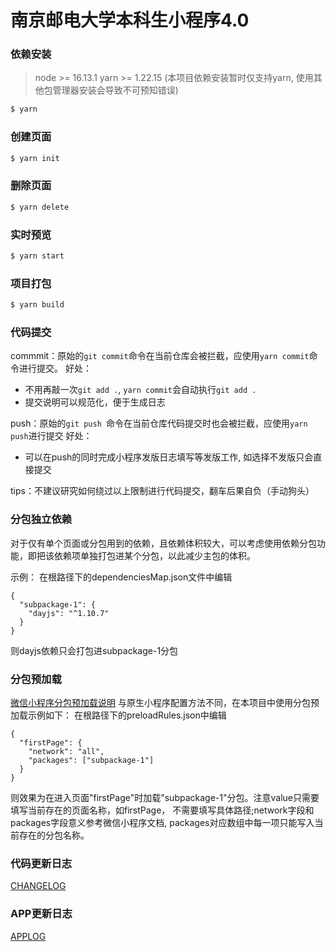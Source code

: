 # 南京邮电大学本科生小程序4.0

### 依赖安装

> node >= 16.13.1
> yarn >= 1.22.15 (本项目依赖安装暂时仅支持yarn, 使用其他包管理器安装会导致不可预知错误)

```bash
$ yarn
```

### 创建页面

```bash
$ yarn init
```

### 删除页面

```bash
$ yarn delete
```

### 实时预览

```bash
$ yarn start
```

### 项目打包

```bash
$ yarn build
```

### 代码提交
commmit：原始的```git commit```命令在当前仓库会被拦截，应使用```yarn commit```命令进行提交。
好处：
- 不用再敲一次```git add .```, ```yarn commit```会自动执行```git add .```
- 提交说明可以规范化，便于生成日志

push：原始的```git push ```命令在当前仓库代码提交时也会被拦截，应使用```yarn push```进行提交
好处：
- 可以在push的同时完成小程序发版日志填写等发版工作, 如选择不发版只会直接提交

tips：不建议研究如何绕过以上限制进行代码提交，翻车后果自负（手动狗头）


### 分包独立依赖
对于仅有单个页面或分包用到的依赖，且依赖体积较大，可以考虑使用依赖分包功能，即把该依赖项单独打包进某个分包，以此减少主包的体积。

示例：
在根路径下的dependenciesMap.json文件中编辑
```
{
  "subpackage-1": {
    "dayjs": "^1.10.7"
  }
}
```
则dayjs依赖只会打包进subpackage-1分包

### 分包预加载
[微信小程序分包预加载说明](https://developers.weixin.qq.com/miniprogram/dev/framework/subpackages/preload.html)
与原生小程序配置方法不同，在本项目中使用分包预加载示例如下：
在根路径下的preloadRules.json中编辑
```
{
  "firstPage": {
    "network": "all",
    "packages": ["subpackage-1"]
  }
}
```
则效果为在进入页面"firstPage"时加载"subpackage-1"分包。注意value只需要填写当前存在的页面名称，如firstPage， 不需要填写具体路径;network字段和packages字段意义参考微信小程序文档, packages对应数组中每一项只能写入当前存在的分包名称。

### 代码更新日志

[CHANGELOG](./CHANGELOG.md)

### APP更新日志

[APPLOG](./AppLog.md)
